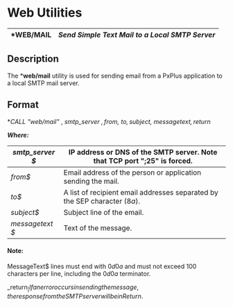 # Web Utilities

***WEB/MAIL** |  **_Send Simple Text Mail to a Local SMTP Server_**  
---|---  
  
## Description

The ***web/mail** utility is used for sending email from a PxPlus application to a local SMTP mail server.

## Format

**CALL "*web/mail"** , _smtp_server_ _$, from$, to$, subject$, messagetext$, return$_

**_Where:_**

_smtp_server_ _$_ |  IP address or DNS of the SMTP server. Note that TCP port **";25"** is forced.  
---|---  
_from$_ |  Email address of the person or application sending the mail.  
_to$_ |  A list of recipient email addresses separated by the SEP character ($8a$).  
_subject$_ |  Subject line of the email.  
_messagetext_ _$_ |  Text of the message.

#### **Note:**  
MessageText$ lines must end with $0d0a$ and must not exceed 100 characters per line, including the $0d0a$ terminator.  
  
_return$_ |  If an error occurs in sending the message, the response from the SMTP server will be in Return$.
